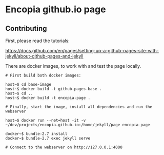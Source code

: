 # Encopia github.io page

## Contributing

First, please read the tutorials:

https://docs.github.com/en/pages/setting-up-a-github-pages-site-with-jekyll/about-github-pages-and-jekyll

There are docker images, to work with and test the page locally.

```
# First build both docker images:

host~$ cd base-image
host~$ docker build -t github-pages-base .
host~$ cd ..
host~$ docker build -t encopia-page .

# Finally, start the image, install all dependencies and run the webserver

host~$ docker run --net=host -it -v ~/dev/projects/encopia.github.io:/home/jekyll/page encopia-page

docker~$ bundle-2.7 install
docker~$ bundle-2.7 exec jekyll serve 

# Connect to the webserver on http://127.0.0.1:4000
```
